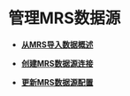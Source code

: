 # 管理MRS数据源<a name="ZH-CN_TOPIC_0000001145896635"></a>

-   **[从MRS导入数据概述](从MRS导入数据概述.md)**  

-   **[创建MRS数据源连接](创建MRS数据源连接.md)**  

-   **[更新MRS数据源配置](更新MRS数据源配置.md)**  


